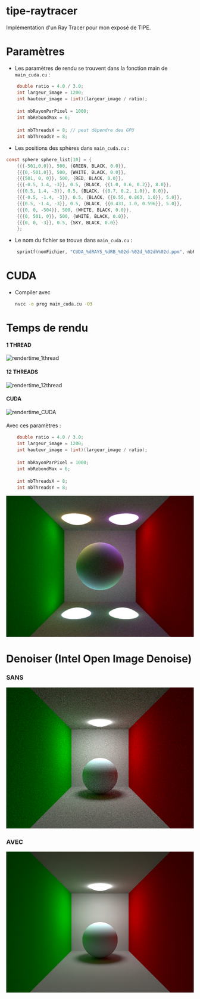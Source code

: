 # tipe-raytracer
Implémentation d'un Ray Tracer pour mon exposé de TIPE.

# Paramètres
- Les paramètres de rendu se trouvent dans la fonction main de `main_cuda.cu` :

```C
    double ratio = 4.0 / 3.0;
    int largeur_image = 1200;
    int hauteur_image = (int)(largeur_image / ratio);

    int nbRayonParPixel = 1000;
    int nbRebondMax = 6;
    
    int nbThreadsX = 8; // peut dépendre des GPU
    int nbThreadsY = 8; 
```

- Les positions des sphères dans `main_cuda.cu` :

```C
const sphere sphere_list[10] = {
    {{{-501,0,0}}, 500, {GREEN, BLACK, 0.0}},                 
    {{{0,-501,0}}, 500, {WHITE, BLACK, 0.0}},                 
    {{{501, 0, 0}}, 500, {RED, BLACK, 0.0}},                  
    {{{-0.5, 1.4, -3}}, 0.5, {BLACK, {{1.0, 0.6, 0.2}}, 8.0}},   
    {{{0.5, 1.4, -3}}, 0.5, {BLACK, {{0.7, 0.2, 1.0}}, 8.0}},   
    {{{-0.5, -1.4, -3}}, 0.5, {BLACK, {{0.55, 0.863, 1.0}}, 5.0}},   
    {{{0.5, -1.4, -3}}, 0.5, {BLACK, {{0.431, 1.0, 0.596}}, 5.0}},   
    {{{0, 0, -504}}, 500, {WHITE, BLACK, 0.0}},               
    {{{0, 501, 0}}, 500, {WHITE, BLACK, 0.0}},                
    {{{0, 0, -3}}, 0.5, {SKY, BLACK, 0.0}}                    
    };
```

- Le nom du fichier se trouve dans `main_cuda.cu` :

```C
    sprintf(nomFichier, "CUDA_%dRAYS_%dRB_%02d-%02d_%02dh%02d.ppm", nbRayonParPixel, nbRebondMax-1, temps->tm_mday, temps->tm_mon + 1, temps->tm_hour, temps->tm_min);
```

# CUDA

- Compiler avec
  ```sh
  nvcc -o prog main_cuda.cu -O3
  ```

# Temps de rendu
#### 1 THREAD
![rendertime_1thread](https://i.ibb.co/WffpFp7/1-THREADS-render-time-norm.png)


#### 12 THREADS
![rendertime_12thread](https://i.ibb.co/WsfwrTr/12-THREADS-render-time-norm.png)


#### CUDA
![rendertime_CUDA](https://i.ibb.co/v1Mfs5H/CUDA-render-time-norm.png)


####
Avec ces paramètres : 
```C
    double ratio = 4.0 / 3.0;
    int largeur_image = 1200;
    int hauteur_image = (int)(largeur_image / ratio);

    int nbRayonParPixel = 1000;
    int nbRebondMax = 6;
    
    int nbThreadsX = 8;
    int nbThreadsY = 8; 
```
![image_rendered](https://github.com/xelema/tipe-raytracer/blob/a124fd085db0d1ac1ac3c800215fecaf7c41918e/results/CUDA_1000RAYS_5RB_11-07_15h36.png)

# Denoiser (Intel Open Image Denoise)

### SANS
![without](https://github.com/xelema/tipe-raytracer/blob/ece72fb18e277437a994bfc02aebaf22de634972/results/without_denoise_5000RAYS_5RB_12-07_23h43.png)

### AVEC
![with](https://github.com/xelema/tipe-raytracer/blob/ece72fb18e277437a994bfc02aebaf22de634972/results/with_denoise_5000RAYS_5RB_12-07_23h34.png)

